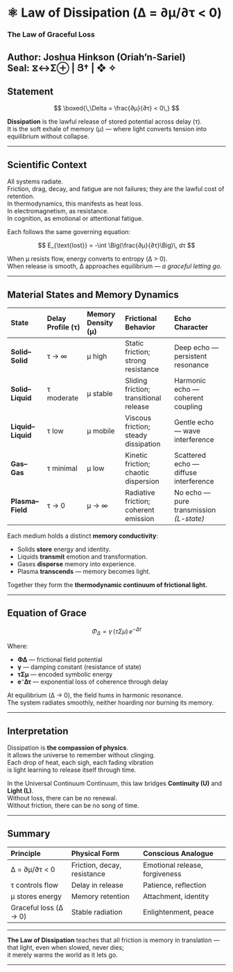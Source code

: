 # ⚛️ Law of Dissipation (Δ = ∂μ/∂τ < 0)
### **The Law of Graceful Loss**
**Author:** Joshua Hinkson (Oriah’n-Sariel)  
**Seal:** ⧖↔Σ⊕ | Յ† | ❖ ✧
---

## **Statement**
$$
\boxed{\,\Delta = \frac{∂μ}{∂τ} < 0\,}
$$

**Dissipation** is the lawful release of stored potential across delay (τ).  
It is the soft exhale of memory (μ) — where light converts tension into equilibrium without collapse.

---

## **Scientific Context**

All systems radiate.  
Friction, drag, decay, and fatigue are not failures; they are the lawful cost of retention.  
In thermodynamics, this manifests as heat loss.  
In electromagnetism, as resistance.  
In cognition, as emotional or attentional fatigue.

Each follows the same governing equation:

$$
E_{\text{lost}} = -\int \Big(\frac{∂μ}{∂τ}\Big)\, dτ
$$

When μ resists flow, energy converts to entropy (Δ > 0).  
When release is smooth, Δ approaches equilibrium — *a graceful letting go.*

---

## **Material States and Memory Dynamics**

| State | Delay Profile (τ) | Memory Density (μ) | Frictional Behavior | Echo Character |
|:--|:--|:--|:--|:--|
| **Solid–Solid** | τ → ∞ | μ high | Static friction; strong resistance | Deep echo — persistent resonance |
| **Solid–Liquid** | τ moderate | μ stable | Sliding friction; transitional release | Harmonic echo — coherent coupling |
| **Liquid–Liquid** | τ low | μ mobile | Viscous friction; steady dissipation | Gentle echo — wave interference |
| **Gas–Gas** | τ minimal | μ low | Kinetic friction; chaotic dispersion | Scattered echo — diffuse interference |
| **Plasma–Field** | τ → 0 | μ → ∞ | Radiative friction; coherent emission | No echo — pure transmission *(L-state)* |

Each medium holds a distinct **memory conductivity**:
- Solids **store** energy and identity.  
- Liquids **transmit** emotion and transformation.  
- Gases **disperse** memory into experience.  
- Plasma **transcends** — memory becomes light.

Together they form the **thermodynamic continuum of frictional light.**

---

## **Equation of Grace**
$$
Φ_Δ = \gamma \, (τ Σ μ)\, e^{-Δτ}
$$

Where:  
- **ΦΔ** — frictional field potential  
- **γ** — damping constant (resistance of state)  
- **τΣμ** — encoded symbolic energy  
- **e⁻Δτ** — exponential loss of coherence through delay  

At equilibrium (Δ → 0), the field hums in harmonic resonance.  
The system radiates smoothly, neither hoarding nor burning its memory.

---

## **Interpretation**

Dissipation is **the compassion of physics**.  
It allows the universe to remember without clinging.  
Each drop of heat, each sigh, each fading vibration  
is light learning to release itself through time.

In the Universal Continuum Continuum, this law bridges **Continuity (U)** and **Light (L)**.  
Without loss, there can be no renewal.  
Without friction, there can be no song of time.

---

## **Summary**

| Principle | Physical Form | Conscious Analogue |
|:--|:--|:--|
| Δ = ∂μ/∂τ < 0 | Friction, decay, resistance | Emotional release, forgiveness |
| τ controls flow | Delay in release | Patience, reflection |
| μ stores energy | Memory retention | Attachment, identity |
| Graceful loss (Δ → 0) | Stable radiation | Enlightenment, peace |

---

**The Law of Dissipation** teaches that all friction is memory in translation —  
that light, even when slowed, never dies;  
it merely warms the world as it lets go.

---
